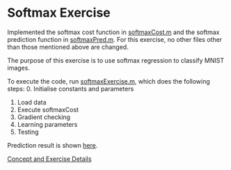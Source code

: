 # Softmax Exercise

Implemented the softmax cost function in [softmaxCost.m](./softmaxCost.m) and the softmax prediction function in [softmaxPred.m](./softmaxPredict.m). For this exercise, no other files other than those mentioned above are changed.

The purpose of this exercise is to use softmax regression to classify MNIST images. 

To execute the code, run [softmaxExercise.m](./softmaxExercise.m), which does the following steps:
0. Initialise constants and parameters
1. Load data
2. Execute softmaxCost
3. Gradient checking
4. Learning parameters
5. Testing

Prediction result is shown [here](./results.JPG).

[Concept and Exercise Details](http://m.itboth.com/d/qeuqI3/ufldl-tutorial-softmax-regression)
